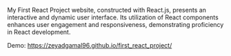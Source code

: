 My First React Project website, constructed with React.js, presents an interactive and dynamic user interface. Its utilization of React components enhances user engagement and responsiveness, demonstrating proficiency in React development.

Demo: https://zeyadgamal96.github.io/first_react_project/



